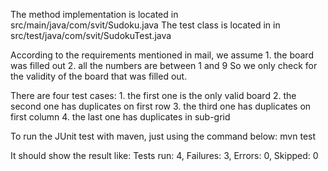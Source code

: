 The method implementation is located in src/main/java/com/svit/Sudoku.java
The test class is located in in src/test/java/com/svit/SudokuTest.java

According to the requirements mentioned in mail, we assume 
	1. the board was filled out
	2. all the numbers are between 1 and 9
So we only check for the validity of the board that was filled out.

There are four test cases:
	1. the first one is the only valid board
	2. the second one has duplicates on first row
	3. the third one has duplicates on first column
	4. the last one has duplicates in sub-grid

To run the JUnit test with maven, just using the command below:
	mvn test

It should show the result like:
	Tests run: 4, Failures: 3, Errors: 0, Skipped: 0
